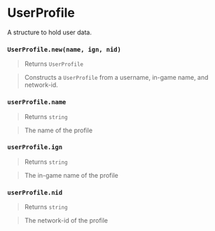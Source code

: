 # UserProfile

A structure to hold user data. 

### `UserProfile.new(name, ign, nid)`
  > Returns `UserProfile`
  
  > Constructs a `UserProfile` from a username, in-game name, 
  and network-id.
  
### `userProfile.name`
  > Returns `string`
  
  > The name of the profile
  
### `userProfile.ign`
  > Returns `string`
  
  > The in-game name of the profile
  
### `userProfile.nid`
  > Returns `string`
  
  > The network-id of the profile